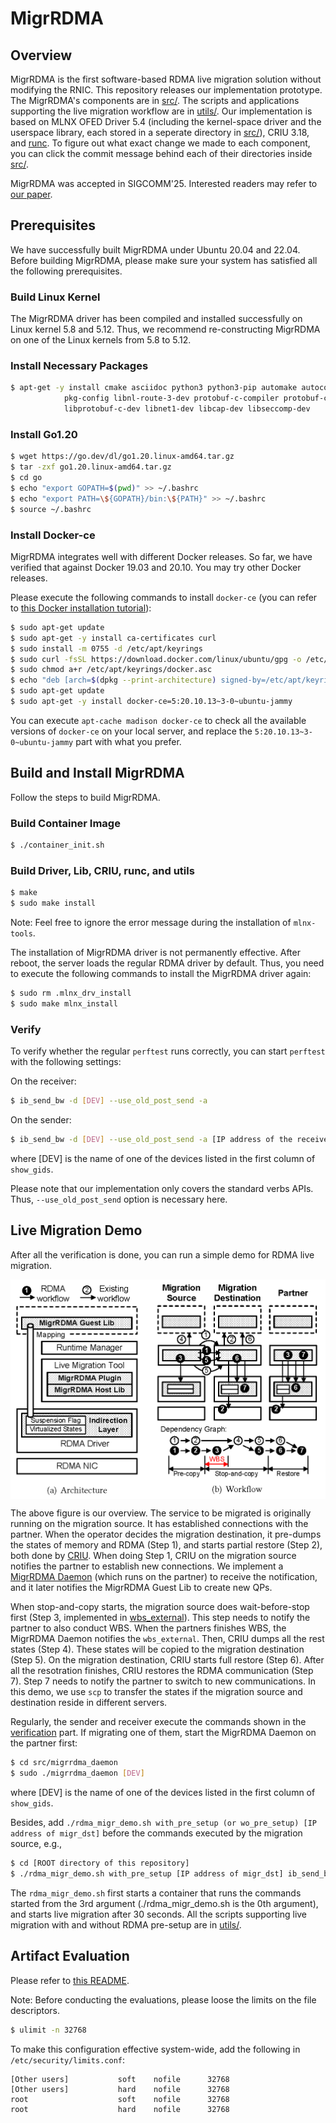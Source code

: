 # MigrRDMA

## Overview

MigrRDMA is the first software-based RDMA live migration solution without modifying the RNIC.
This repository releases our implementation prototype.
The MigrRDMA's components are in [src/](./src).
The scripts and applications supporting the live migration workflow are in [utils/](./utils).
Our implementation is based on MLNX OFED Driver 5.4 (including the kernel-space driver and the userspace library, each stored in a seperate directory in [src/](./src)),
CRIU 3.18, and [runc](https://github.com/opencontainers/runc/tree/8fc5be4e60246eb9f7c50e9150f9b1d21f835f8a).
To figure out what exact change we made to each component,
you can click the commit message behind each of their directories inside [src/](./src).

MigrRDMA was accepted in SIGCOMM'25.
Interested readers may refer to [our paper](./docs/migrrdma_paper.pdf).

## Prerequisites

We have successfully built MigrRDMA under Ubuntu 20.04 and 22.04.
Before building MigrRDMA, please make sure your system has satisfied all the following prerequisites.

### Build Linux Kernel

The MigrRDMA driver has been compiled and installed successfully on Linux kernel 5.8 and 5.12.
Thus, we recommend re-constructing MigrRDMA on one of the Linux kernels from 5.8 to 5.12.

### Install Necessary Packages

```bash
$ apt-get -y install cmake asciidoc python3 python3-pip automake autoconf libpci-dev \
			pkg-config libnl-route-3-dev protobuf-c-compiler protobuf-compiler \
			libprotobuf-c-dev libnet1-dev libcap-dev libseccomp-dev
```

### Install Go1.20

```bash
$ wget https://go.dev/dl/go1.20.linux-amd64.tar.gz
$ tar -zxf go1.20.linux-amd64.tar.gz
$ cd go
$ echo "export GOPATH=$(pwd)" >> ~/.bashrc
$ echo "export PATH=\${GOPATH}/bin:\${PATH}" >> ~/.bashrc
$ source ~/.bashrc
```

### Install Docker-ce

MigrRDMA integrates well with different Docker releases.
So far, we have verified that against Docker 19.03 and 20.10. You may try other Docker releases.

Please execute the following commands to install `docker-ce` (you can refer to [this Docker installation tutorial](https://docs.docker.com/engine/install/ubuntu/)):

```Bash
$ sudo apt-get update
$ sudo apt-get -y install ca-certificates curl
$ sudo install -m 0755 -d /etc/apt/keyrings
$ sudo curl -fsSL https://download.docker.com/linux/ubuntu/gpg -o /etc/apt/keyrings/docker.asc
$ sudo chmod a+r /etc/apt/keyrings/docker.asc
$ echo "deb [arch=$(dpkg --print-architecture) signed-by=/etc/apt/keyrings/docker.asc] https://download.docker.com/linux/ubuntu $(. /etc/os-release && echo "${UBUNTU_CODENAME:-$VERSION_CODENAME}") stable" | sudo tee /etc/apt/sources.list.d/docker.list > /dev/null
$ sudo apt-get update
$ sudo apt-get -y install docker-ce=5:20.10.13~3-0~ubuntu-jammy
```

You can execute `apt-cache madison docker-ce` to check all the available versions of `docker-ce` on your local server,
and replace the `5:20.10.13~3-0~ubuntu-jammy` part with what you prefer.

## Build and Install MigrRDMA

Follow the steps to build MigrRDMA.

### Build Container Image

```Bash
$ ./container_init.sh
```

### Build Driver, Lib, CRIU, runc, and utils

```Bash
$ make
$ sudo make install
```

Note: Feel free to ignore the error message during the installation of `mlnx-tools`.

The installation of MigrRDMA driver is not permanently effective.
After reboot, the server loads the regular RDMA driver by default.
Thus, you need to execute the following commands to install the MigrRDMA driver again:

```Bash
$ sudo rm .mlnx_drv_install
$ sudo make mlnx_install
```

### Verify

To verify whether the regular `perftest` runs correctly, you can start `perftest` with the following settings:

On the receiver:

```Bash
$ ib_send_bw -d [DEV] --use_old_post_send -a
```

On the sender:

```Bash
$ ib_send_bw -d [DEV] --use_old_post_send -a [IP address of the receiver]
```

where [DEV] is the name of one of the devices listed in the first column of `show_gids`.

Please note that our implementation only covers the standard verbs APIs. Thus, `--use_old_post_send` option is necessary here.

## Live Migration Demo

After all the verification is done, you can run a simple demo for RDMA live migration.

<img src="./docs/overview.png" alt="overview" width="550" align="center">

The above figure is our overview.
The service to be migrated is originally running on the migration source. It has established connections with the partner.
When the operator decides the migration destination, it pre-dumps the states of memory and RDMA (Step 1), and starts partial restore (Step 2), both done by [CRIU](./src/criu-3.18).
When doing Step 1, CRIU on the migration source notifies the partner to establish new connections.
We implement a [MigrRDMA Daemon](./src/migrrdma_daemon) (which runs on the partner) to receive the notification, and it later notifies the MigrRDMA Guest Lib to create new QPs.

When stop-and-copy starts, the migration source does wait-before-stop first (Step 3, implemented in [wbs_external](./src/wbs_external)).
This step needs to notify the partner to also conduct WBS.
When the partners finishes WBS, the MigrRDMA Daemon notifies the `wbs_external`.
Then, CRIU dumps all the rest states (Step 4).
These states will be copied to the migration destination (Step 5).
On the migration destination, CRIU starts full restore (Step 6).
After all the resotration finishes, CRIU restores the RDMA communication (Step 7).
Step 7 needs to notify the partner to switch to new communications.
In this demo, we use `scp` to transfer the states if the migration source and destination reside in different servers.

Regularly, the sender and receiver execute the commands shown in the [verification](#Verify) part.
If migrating one of them, start the MigrRDMA Daemon on the partner first:

```Bash
$ cd src/migrrdma_daemon
$ sudo ./migrrdma_daemon [DEV]
```

where [DEV] is the name of one of the devices listed in the first column of `show_gids`.

Besides, add `./rdma_migr_demo.sh with_pre_setup (or wo_pre_setup) [IP address of migr_dst]` before the commands executed by the migration source, e.g.,

```Bash
$ cd [ROOT directory of this repository]
$ ./rdma_migr_demo.sh with_pre_setup [IP address of migr_dst] ib_send_bw ...
```

The `rdma_migr_demo.sh` first starts a container that runs the commands started from the 3rd argument (./rdma_migr_demo.sh is the 0th argument), and starts live migration after 30 seconds.
All the scripts supporting live migration with and without RDMA pre-setup are in [utils/](./utils).

## Artifact Evaluation

Please refer to [this README](eval).

Note: Before conducting the evaluations, please loose the limits on the file descriptors.

```Bash
$ ulimit -n 32768
```

To make this configuration effective system-wide, add the following in `/etc/security/limits.conf`:

```Conf
[Other users]			soft	nofile		32768
[Other users]			hard	nofile		32768
root					soft	nofile		32768
root					hard	nofile		32768
```
